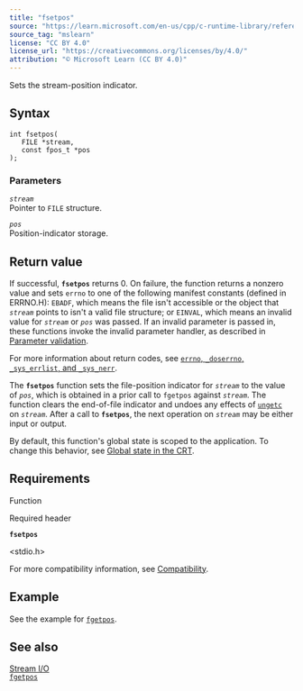 ```yaml
---
title: "fsetpos"
source: "https://learn.microsoft.com/en-us/cpp/c-runtime-library/reference/fsetpos?view=msvc-170"
source_tag: "mslearn"
license: "CC BY 4.0"
license_url: "https://creativecommons.org/licenses/by/4.0/"
attribution: "© Microsoft Learn (CC BY 4.0)"
---
```

Sets the stream-position indicator.

## Syntax

```
int fsetpos(
   FILE *stream,
   const fpos_t *pos
);
```

### Parameters

_`stream`_  
Pointer to `FILE` structure.

_`pos`_  
Position-indicator storage.

## Return value

If successful, **`fsetpos`** returns 0. On failure, the function returns a nonzero value and sets `errno` to one of the following manifest constants (defined in ERRNO.H): `EBADF`, which means the file isn't accessible or the object that _`stream`_ points to isn't a valid file structure; or `EINVAL`, which means an invalid value for _`stream`_ or _`pos`_ was passed. If an invalid parameter is passed in, these functions invoke the invalid parameter handler, as described in [Parameter validation](https://learn.microsoft.com/en-us/cpp/c-runtime-library/parameter-validation?view=msvc-170).

For more information about return codes, see [`errno`, `_doserrno`, `_sys_errlist`, and `_sys_nerr`](https://learn.microsoft.com/en-us/cpp/c-runtime-library/errno-doserrno-sys-errlist-and-sys-nerr?view=msvc-170).

The **`fsetpos`** function sets the file-position indicator for _`stream`_ to the value of _`pos`_, which is obtained in a prior call to `fgetpos` against _`stream`_. The function clears the end-of-file indicator and undoes any effects of [`ungetc`](https://learn.microsoft.com/en-us/cpp/c-runtime-library/reference/ungetc-ungetwc?view=msvc-170) on _`stream`_. After a call to **`fsetpos`**, the next operation on _`stream`_ may be either input or output.

By default, this function's global state is scoped to the application. To change this behavior, see [Global state in the CRT](https://learn.microsoft.com/en-us/cpp/c-runtime-library/global-state?view=msvc-170).

## Requirements

Function

Required header

**`fsetpos`**

<stdio.h>

For more compatibility information, see [Compatibility](https://learn.microsoft.com/en-us/cpp/c-runtime-library/compatibility?view=msvc-170).

## Example

See the example for [`fgetpos`](https://learn.microsoft.com/en-us/cpp/c-runtime-library/reference/fgetpos?view=msvc-170).

## See also

[Stream I/O](https://learn.microsoft.com/en-us/cpp/c-runtime-library/stream-i-o?view=msvc-170)  
[`fgetpos`](https://learn.microsoft.com/en-us/cpp/c-runtime-library/reference/fgetpos?view=msvc-170)